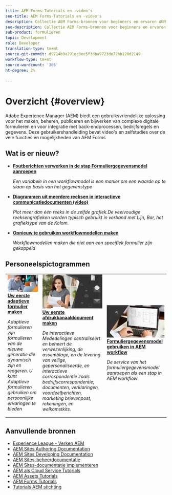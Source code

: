 ```yaml
---
title: AEM Forms-Tutorials en -video's
seo-title: AEM Forms-Tutorials en -video's
description: Collectie AEM Forms-bronnen voor beginners en ervaren AEM Forms-ontwikkelaars
seo-description: Collectie AEM Forms-bronnen voor beginners en ervaren AEM Forms-ontwikkelaars
sub-product: formulieren
topic: Development
role: Developer
translation-type: tm+mt
source-git-commit: d9714b9a291ec3ee5f3dba9723de72bb120d2149
workflow-type: tm+mt
source-wordcount: '305'
ht-degree: 2%

---
```



# Overzicht {#overview}

Adobe Experience Manager (AEM) biedt een gebruiksvriendelijke oplossing voor het maken, beheren, publiceren en bijwerken van complexe digitale formulieren en voor integratie met back-endprocessen, bedrijfsregels en gegevens. Deze gebruikershandleiding bevat video&#39;s en zelfstudies over de vele functies en mogelijkheden van AEM Forms

## Wat is er nieuw?

* **[Foutberichten verwerken in de stap Formuliergegevensmodel aanroepen](./adaptive-forms/handling-error-messages-in-invoke-fdm-step.md)**

   *Een variabele in een workflowmodel is een manier om een waarde op te slaan op basis van het gegevenstype*

* **[Diagrammen uit meerdere reeksen in interactieve communicatiedocumenten (video)](./interactive-communications/multiseriescharts.md)**

   *Plot meer dan één reeks in de zelfde grafiek.De veelvoudige reeksengrafieken worden typisch gebruikt in verband met Lijn, Bar, het grafiektype van de Kolom.*

* **[Opnieuw te gebruiken workflowmodellen maken](./adaptive-forms/re-usable-aem-forms-workflow-models-article.md)**

   *Workflowmodellen maken die niet aan een specifiek formulier zijn gekoppeld*

## Personeelspictogrammen

<table>
<tr>
  <td>
    <a href="./creating-your-first-adaptive-form/introduction-and-setup.md">
      <img alt="400 x 225 px" src="./assets/afhero.png" />
    </a>
    <div>
      <a href="./creating-your-first-adaptive-form/introduction-and-setup.md">
    <strong>Uw eerste adaptieve formulier maken</strong>
    </a>
    </div>
    <p>
    <em>Adaptieve formulieren zijn formulieren van de nieuwe generatie die dynamisch zijn en reageren. U kunt Adaptieve formulieren gebruiken om persoonlijke ervaringen te bieden</em>
    <p>
  </td>
   <td>
    <a href="./ic-print-channel-tutorial/introduction.md">
      <img alt="400 x 225 px" src="./assets/correspondence-management1.png" />
    </a>
    <div>
      <a href="./ic-print-channel-tutorial/introduction.md">
    <strong>Uw eerste afdrukkanaaldocument maken</strong>
    </a>
    </div>
    <p>
    <em>De interactieve Mededelingen centraliseert en beheert de verwezenlijking, de assemblage, en de levering van veilige, gepersonaliseerde, en interactieve correspondentie zoals bedrijfscorrespondentie, documenten, verklaringen, voordeelberichten, marketing brievenpost, rekeningen, en welkomstkits.  </em>
    <p>
  </td>
  <td>
    <a href="./adaptive-forms/form-data-model-service-as-step-in-workflow-video-use.md">
      <img alt="400 x 225 px" src="./assets/fdmlogo.png" />
    </a>
    <div>
      <a href="./adaptive-forms/form-data-model-service-as-step-in-workflow-video-use.md">
    <strong>Formuliergegevensmodel gebruiken in AEM workflow</strong>
    </a>
    </div>
    <p>
    <em>De service van het formuliergegevensmodel aanroepen als een stap in AEM workflow</em>
    <p>
  </td>
</tr>
</table>

## Aanvullende bronnen

* [Experience League - Verken AEM](https://experienceleague.adobe.com/#recommended/solutions/experience-manager)
* [AEM Sites Authoring Documentation](https://helpx.adobe.com/experience-manager/6-5/sites/authoring/user-guide.html)
* [AEM Sites Developing Documentation](https://helpx.adobe.com/experience-manager/6-5/sites/developing/user-guide.html)
* [AEM Sites-beheerdocumentatie](https://helpx.adobe.com/experience-manager/6-5/sites/administering/user-guide.html)
* [AEM Sites-documentatie implementeren](https://helpx.adobe.com/experience-manager/6-5/sites/deploying/user-guide.html)
* [AEM als Cloud Service Tutorials](/help/cloud-service/overview.md)
* [AEM Assets Tutorials](/help/assets/overview.md)
* [AEM Forms Tutorials](/help/forms/overview.md)
* [Tutorials AEM stichting](/help/foundation/overview.md)
